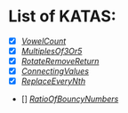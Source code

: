 # List of KATAS:

- [x] [_VowelCount_](https://www.codewars.com/kata/54ff3102c1bad923760001f3)
- [x] [_MultiplesOf3Or5_](https://www.codewars.com/kata/514b92a657cdc65150000006)
- [x] [_RotateRemoveReturn_](https://www.codewars.com/kata/57dab71714e53f4bc9000310)
- [x] [_ConnectingValues_](https://www.codewars.com/kata/5562aa03004710f3ab0001d5)
- [x] [_ReplaceEveryNth_](https://www.codewars.com/kata/57fcaed83206fb15fd00027a)
- [] [_RatioOfBouncyNumbers_](https://www.codewars.com/kata/562b099becfe844f3800000a)
